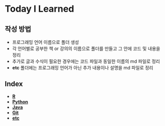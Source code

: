 # Today I Learned

## 작성 방법
- 프로그래밍 언어 이름으로 폴더 생성
- 각 언어별로 공부한 책 or 강의의 이름으로 폴더를 만들고 그 안에 코드 및 내용을 정리
- 추가로 글과 수식이 필요한 경우에는 코드 파일과 동일한 이름의 md 파일로 정리
- **etc** 폴더에는 프로그래밍 언어가 아닌 추가 내용이나 설명을 md 파일로 정리

## Index

- [**R**](https://github.com/statKim/TIL/tree/master/R)
- [**Python**](https://github.com/statKim/TIL/tree/master/Python)
- [**Java**](https://github.com/statKim/TIL/tree/master/Java)
- [**Git**](https://github.com/statKim/TIL/tree/master/Git)
- [**etc**](https://github.com/statKim/TIL/tree/master/etc)
